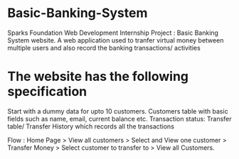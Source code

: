 # Basic-Banking-System
Sparks Foundation Web Development Internship Project : Basic Banking System website. A web application used to tranfer virtual money between multiple users and also record the banking transactions/ activities

# The website has the following specification
Start with a dummy data for upto 10 customers. Customers table with basic fields such as name, email, current balance etc. Transaction status: Transfer table/ Transfer History which records all the transactions

Flow : Home Page > View all customers > Select and View one customer > Transfer Money > Select customer to transfer to > View all Customers.
